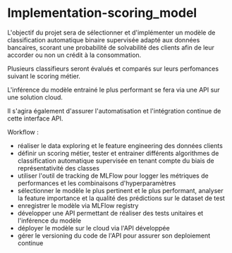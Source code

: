 # Implementation-scoring_model

L'objectif du projet sera de sélectionner et d'implémenter un modèle de classification automatique binaire supervisée adapté aux données bancaires, scorant une probabilité de solvabilité des clients afin de leur accorder ou non un crédit à la consommation.

Plusieurs classifieurs seront évalués et comparés sur leurs perfomances suivant le scoring métier.

L'inférence du modèle entrainé le plus performant se fera via une API sur une solution cloud.

Il s'agira également d'assurer l'automatisation et l'intégration continue de cette interface API.

Workflow :

- réaliser le data exploring et le feature engineering des données clients
- définir un scoring métier, tester et entrainer différents algorithmes de classification automatique supervisée en tenant compte du biais de représentativité des classes
- utiliser l'outil de tracking de MLFlow pour logger les métriques de performances et les combinaisons d'hyperparamètres 
- sélectionner le modèle le plus pertinent et le plus performant, analyser la feature importance et la qualité des prédictions sur le dataset de test
- enregistrer le modèle via MLFlow registry
- développer une API permettant de réaliser des tests unitaires et l'inférence du modèle
- déployer le modèle sur le cloud via l'API développée
- gérer le versioning du code de l'API pour assurer son deploiement continue


